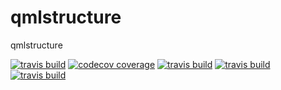 # qmlstructure
qmlstructure

[![travis build](https://img.shields.io/travis/minicast/qmlstructure.svg?style=flat)](https://travis-ci.org/minicast/qmlstructure)
[![codecov coverage]( 	https://img.shields.io/codecov/c/github/codecov/minicast/qmlstructure.svg?style=flat)](https://codecov.io/github/minicast/qmlstructure)
[![travis build](https://img.shields.io/travis/minicast/qmlstructure.svg?style=flat)](https://travis-ci.org/minicast/qmlstructure)
[![travis build](https://img.shields.io/travis/minicast/qmlstructure.svg?style=flat)](https://travis-ci.org/minicast/qmlstructure)
[![travis build](https://img.shields.io/travis/minicast/qmlstructure.svg?style=flat)](https://travis-ci.org/minicast/qmlstructure)
